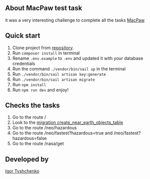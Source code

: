 


## About MacPaw test task

it was a very interesting challenge to complete all the tasks [MacPaw](https://macpaw.com/careers/back-end-intern-2022)



## Quick start

1. Clone project from [repository](https://github.com/igotiss/MacPaw_test_task).
2. Run `composer install` in terminal
3. Rename `.env.example` to `.env` and updated it with your database credentials
4. Run the command `./vendor/bin/sail up` in the terminal
5. Run `./vendor/bin/sail artisan key:generate`
6. Run `./vendor/bin/sail artisan migrate`
7. Run `npm install`
8. Run `npm run dev` and enjoy!


## Checks the tasks

1. Go to the route / 
2. Look to the  [migration create_near_earth_objects_table](https://github.com/igotiss/MacPaw_test_task/blob/master/database/migrations/2022_07_22_125215_create_near_earth_objects_table.php)
3. Go to the route /neo/hazardous
4. Go to the route /neo/fastest?hazardous=true and /neo/fastest?hazardous=false
5. Go to the route /nasa/get


## Developed by
 [Igor Tyshchenko](mailto:igotiss@gmail.com)
